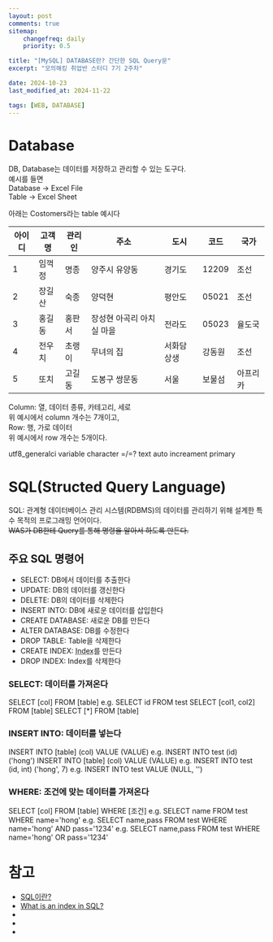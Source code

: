 ```yaml
---
layout: post
comments: true
sitemap:
    changefreq: daily
    priority: 0.5

title: "[MySQL] DATABASE란? 간단한 SQL Query문"
excerpt: "모의해킹 취업반 스터디 7기 2주차"

date: 2024-10-23
last_modified_at: 2024-11-22

tags: [WEB, DATABASE]
---
```


# Database
DB, Database는 데이터를 저장하고 관리할 수 있는 도구다.  
예시를 들면  
Database -> Excel File  
Table -> Excel Sheet  
  
아래는 Costomers라는 table 예시다
<table>
    <thead>
        <tr>
            <th>아이디</th>
            <th>고객명</th>
            <th>관리인</th>
            <th>주소</th>
            <th>도시</th>
            <th>코드</th>
            <th>국가</th>
        </tr>
    </thead>
    <tbody>
        <tr>
            <td>1</td>
            <td>임꺽정</td>
            <td>명종</td>
            <td>양주시 유양동</td>
            <td>경기도</td>
            <td>12209</td>
            <td>조선</td>
        </tr>
        <tr>
            <td>2</td>
            <td>장길산</td>
            <td>숙종</td>
            <td>양덕현</td>
            <td>평안도</td>
            <td>05021</td>
            <td>조선</td>
        </tr>
        <tr>
            <td>3</td>
            <td>홍길동</td>
            <td>홍판서</td>
            <td>장성현 아곡리 아치실 마을</td>
            <td>전라도</td>
            <td>05023</td>
            <td>율도국</td>
        </tr>
        <tr>
            <td>4</td>
            <td>전우치</td>
            <td>초랭이</td>
            <td>무녀의 집</td>
            <td>서화담 상생</td>
            <td>강동원</td>
            <td>조선</td>
        </tr>
        <tr>
            <td>5</td>
            <td>또치</td>
            <td>고길동</td>
            <td>도봉구 쌍문동</td>
            <td>서울</td>
            <td>보물섬</td>
            <td>아프리카</td>
        </tr>
    </tbody>
</table>
  
Column: 열, 데이터 종류, 카테고리, 세로  
위 예시에서 column 개수는 7개이고,  
Row: 행, 가로 데이터  
위 예시에서 row 개수는 5개이다.  

<!-- http://192.168.219.197:1018/phpmyadmin/
admin
student1234 -->
utf8_generalci
variable character =/=? text
auto increament
primary

# SQL(Structed Query Language)
SQL: 관계형 데이터베이스 관리 시스템(RDBMS)의 데이터를 관리하기 위해 설계한 특수 목적의 프로그래밍 언어이다.  
~~WAS가 DB한테 Query를 통해 명령을 알아서 하도록 만든다.~~

## 주요 SQL 명령어
* SELECT: DB에서 데이터를 추출한다
* UPDATE: DB의 데이터를 갱신한다
* DELETE: DB의 데이터를 삭제한다
* INSERT INTO: DB에 새로운 데이터를 삽입한다
* CREATE DATABASE: 새로운 DB를 만든다
* ALTER DATABASE: DB를 수정한다
* DROP TABLE: Table을 삭제한다
* CREATE INDEX: <abbr title = "더 빠르게 찾을 수 있도록 도와주는 키값">Index</abbr>를 만든다
* DROP INDEX: Index를 삭제한다

### SELECT: 데이터를 가져온다
SELECT [col] FROM [table]
e.g. SELECT id FROM test
SELECT [col1, col2] FROM [table]
SELECT [*] FROM [table]

### INSERT INTO: 데이터를 넣는다
INSERT INTO [table] (col) VALUE (VALUE)
e.g. INSERT INTO test (id) ('hong')
INSERT INTO [table] (col) VALUE (VALUE)
e.g. INSERT INTO test (id, int) ('hong', 7)
e.g. INSERT INTO test VALUE (NULL, '')

### WHERE: 조건에 맞는 데이터를 가져온다
SELECT [col] FROM [table] WHERE [조건]
e.g. SELECT name FROM test WHERE name='hong'
e.g. SELECT name,pass FROM test WHERE name='hong' AND pass='1234'
e.g. SELECT name,pass FROM test WHERE name='hong' OR pass='1234'

# 참고
* [SQL이란?](https://ko.wikipedia.org/wiki/SQL)
* [What is an index in SQL?](https://stackoverflow.com/questions/2955459/what-is-an-index-in-sql)
* []()
* []()
* []()